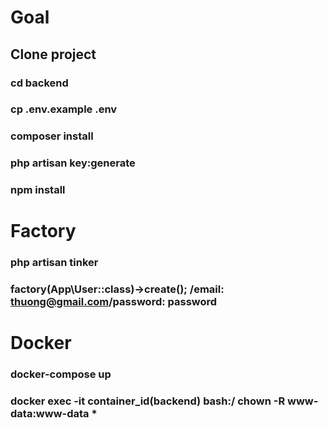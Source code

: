 # Goal
## Clone project
### cd backend 
### cp .env.example .env
### composer install
### php artisan key:generate
### npm install

# Factory
### php artisan tinker
### factory(App\User::class)->create(); /email: thuong@gmail.com/password: password

# Docker
### docker-compose up
### docker exec -it container_id(backend) bash:/ chown -R www-data:www-data *
